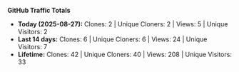 
**GitHub Traffic Totals**

- **Today (2025-08-27):** Clones: 2 | Unique Cloners: 2 | Views: 5 | Unique Visitors: 2
- **Last 14 days:** Clones: 6 | Unique Cloners: 6 | Views: 24 | Unique Visitors: 7
- **Lifetime:** Clones: 42 | Unique Cloners: 40 | Views: 208 | Unique Visitors: 33
